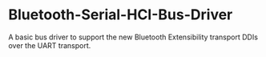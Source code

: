 # Bluetooth-Serial-HCI-Bus-Driver
A basic bus driver to support the new Bluetooth Extensibility transport DDIs over the UART transport. 
